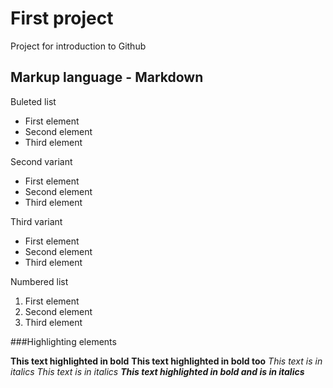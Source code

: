# First project
Project for introduction to Github

## Markup language - Markdown
Buleted list
* First element
* Second element
* Third element 

Second variant
+ First element
+ Second element
+ Third element 

Third variant
- First element
- Second element
- Third element 

Numbered list
1. First element
2. Second element
3. Third element 

###Highlighting elements

**This text highlighted in bold**
__This text highlighted in bold too__
*This text is in italics*
_This text is in italics_
***This text highlighted in bold and is in italics***
